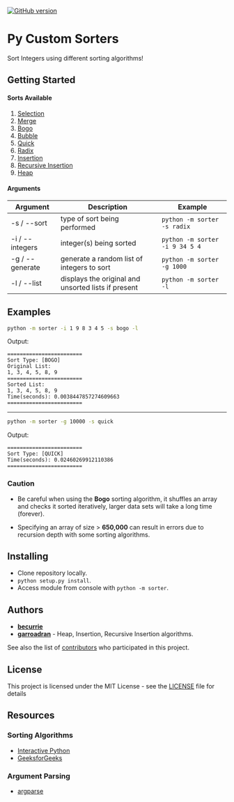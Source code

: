 [![GitHub version](https://badge.fury.io/gh/becurrie%2Fpy-custom-sorters.svg)](https://badge.fury.io/gh/becurrie%2Fpy-custom-sorters)

# Py Custom Sorters

Sort Integers using different sorting algorithms!

## Getting Started

#### Sorts Available

1. [Selection](https://en.wikipedia.org/wiki/Selection_sort)
2. [Merge](https://en.wikipedia.org/wiki/Merge_sort)
3. [Bogo](https://en.wikipedia.org/wiki/Bogosort)
4. [Bubble](https://en.wikipedia.org/wiki/Bubble_sort)
5. [Quick](https://en.wikipedia.org/wiki/Quicksort)
6. [Radix](https://en.wikipedia.org/wiki/Radix_sort)
7. [Insertion](https://en.wikipedia.org/wiki/Insertion_sort)
8. [Recursive Insertion](https://en.wikipedia.org/wiki/Insertion_sort)
9. [Heap](https://en.wikipedia.org/wiki/Heapsort)

#### Arguments

| Argument        | Description                                         | Example                            |
|-----------------|-----------------------------------------------------|------------------------------------|
| -s / --sort     | type of sort being performed                        | ```python -m sorter -s radix```    |
| -i / --integers | integer(s) being sorted                             | ```python -m sorter -i 9 34 5 4``` |
| -g / --generate | generate a random list of integers to sort          | ```python -m sorter -g 1000```     |
| -l / --list     | displays the original and unsorted lists if present | ```python -m sorter -l```          |

## Examples

```bash
python -m sorter -i 1 9 8 3 4 5 -s bogo -l
```

Output:
```
========================
Sort Type: [BOGO]
Original List:
1, 3, 4, 5, 8, 9
========================
Sorted List:
1, 3, 4, 5, 8, 9
Time(seconds): 0.0038447857274609663
========================
```

***


```bash
python -m sorter -g 10000 -s quick
```

Output:
```
========================
Sort Type: [QUICK]
Time(seconds): 0.02460269912110386
========================
```


### Caution
- Be careful when using the **Bogo** sorting algorithm, it shuffles
an array and checks it sorted iteratively, larger data sets will take a long time (forever).

- Specifying an array of size > **650,000** can result in errors due to recursion depth with some sorting algorithms.

## Installing

- Clone repository locally.
- ```python setup.py install```.
- Access module from console with ```python -m sorter```.

## Authors

* [**becurrie**](https://github.com/becurrie)
* [**garroadran**](https://github.com/garroadran) - Heap, Insertion, Recursive Insertion algorithms.

See also the list of [contributors](https://github.com/becurrie/py-custom-sorters/contributors) who participated in this project.

## License

This project is licensed under the MIT License - see the [LICENSE](LICENSE) file for details

## Resources

### Sorting Algorithms

- [Interactive Python](http://interactivepython.org)
- [GeeksforGeeks](https://www.geeksforgeeks.org/)

### Argument Parsing

- [argparse](https://docs.python.org/3.6/library/argparse.html)